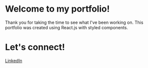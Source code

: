 # Welcome to my portfolio!

Thank you for taking the time to see what I've been working on. This portfolio was created using React.js with styled components.


# Let's connect!

[LinkedIn](https://www.linkedin.com/in/kevin-sasse/)
